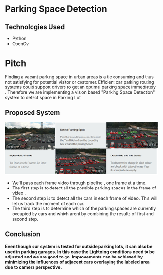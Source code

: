 
# Parking Space Detection

## Technologies Used

* Python
* OpenCv

# Pitch

  Finding a vacant parking space in urban areas is a tie consuming and thus not satisfying for potential visitor or costomer. Efficient car parking routing systems could support drivers to get an optimal parking space immediately . Therefore we are implementing a vision based "Parking Space Detection" system to detect space in Parking Lot.

## Proposed System
![alt text](https://github.com/shubhs13/Parking-Space-Locator/blob/master/pitch.png)
   
   * We'll pass each frame video through pipeline , one frame at a time.
   * The first step is to detect all the possible parking spaces in the frame of video .
   * The second step is to detect all the cars in each frame of video. This will let us track the moment of each car.
   * The third step is to determine which of the parking spaces are currently occupied by cars and which arent by combining the results of      first and second step.


## Conclusion

#### Even though our system is tested for outside parking lots, it can also be used in parking garages. In this case the Lightning conditions need to be adjusted and we are good to go. Improvements can be achieved by minimizing the influences of adjacent cars overlaying the labeled area due to camera perspective.





